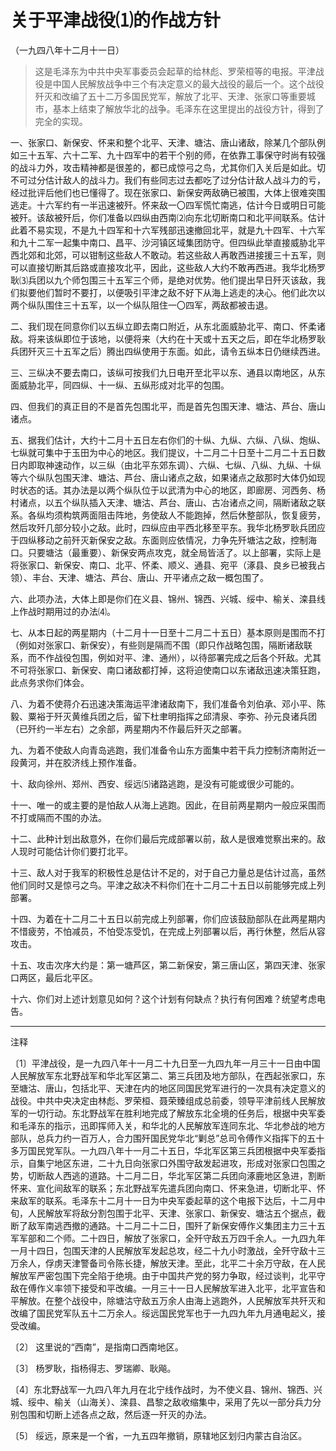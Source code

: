 # 关于平津战役⑴的作战方针

（一九四八年十二月十一日）

> 这是毛泽东为中共中央军事委员会起草的给林彪、罗荣桓等的电报。平津战役是中国人民解放战争中三个有决定意义的最大战役的最后一个。这个战役歼灭和改编了五十二万多国民党军，解放了北平、天津、张家口等重要城市，基本上结束了解放华北的战争。毛泽东在这里提出的战役方针，得到了完全的实现。

一、张家口、新保安、怀来和整个北平、天津、塘沽、唐山诸敌，除某几个部队例如三十五军、六十二军、九十四军中的若干个别的师，在依靠工事保守时尚有较强的战斗力外，攻击精神都是很差的，都已成惊弓之鸟，尤其你们入关后是如此。切不可过分估计敌人的战斗力。我们有些同志过去都吃了过分估计敌人战斗力的亏，经过批评后他们也已懂得了。现在张家口、新保安两敌确已被围，大体上很难突围逃走。十六军约有一半迅速被歼。怀来敌一〇四军慌忙南逃，估计今日或明日可能被歼。该敌被歼后，你们准备以四纵由西南⑵向东北切断南口和北平间联系。估计此着不易实现，不是九十四军和十六军残部迅速撤回北平，就是九十四军、十六军和九十二军一起集中南口、昌平、沙河镇区域集团防守。但四纵此举直接威胁北平西北郊和北郊，可以钳制这些敌人不敢动。若这些敌人再敢西进接援三十五军，则可以直接切断其后路或直接攻北平，因此，这些敌人大约不敢再西进。我华北杨罗耿⑶兵团以九个师包围三十五军三个师，是绝对优势。他们提出早日歼灭该敌，我们拟要他们暂时不要打，以便吸引平津之敌不好下从海上逃走的决心。他们此次以两个纵队围住三十五军，以一个纵队阻住一〇四军，两敌都被击退。

二、我们现在同意你们以五纵立即去南口附近，从东北面威胁北平、南口、怀柔诸敌。将来该纵即位于该地，以便将来（大约在十天或十五天之后，即在华北杨罗耿兵团歼灭三十五军之后）腾出四纵使用于东面。如此，请令五纵本日仍继续西进。

三、三纵决不要去南口，该纵可按我们九日电开至北平以东、通县以南地区，从东面威胁北平，同四纵、十一纵、五纵形成对北平的包围。

四、但我们的真正目的不是首先包围北平，而是首先包围天津、塘沽、芦台、唐山诸点。

五、据我们估计，大约十二月十五日左右你们的十纵、九纵、六纵、八纵、炮纵、七纵就可集中于玉田为中心的地区。我们提议，十二月二十日至十二月二十五日数日内即取神速动作，以三纵（由北平东郊东调）、六纵、七纵、八纵、九纵、十纵等六个纵队包围天津、塘沽、芦台、唐山诸点之敌，如果诸点之敌那时大体仍如现时状态的话。其办法是以两个纵队位于以武清为中心的地区，即廊房、河西务、杨村诸点，以五个纵队插入天津、塘沽、芦台、唐山、古冶诸点之间，隔断诸敌之联系。各纵均须构筑两面阻击阵地，务使敌人不能跑掉，然后休整部队，恢复疲劳，然后攻歼几部分较小之敌。此时，四纵应由平西北移至平东。我华北杨罗耿兵团应于四纵移动之前歼灭新保安之敌。东面则应依情况，力争先歼塘沽之敌，控制海口。只要塘沽（最重要）、新保安两点攻克，就全局皆活了。以上部署，实际上是将张家口、新保安、南口、北平、怀柔、顺义、通县、宛平（涿县、良乡已被我占领）、丰台、天津、塘沽、芦台、唐山、开平诸点之敌一概包围了。

六、此项办法，大体上即是你们在义县、锦州、锦西、兴城、绥中、榆关、滦县线上作战时期用过的办法⑷。

七、从本日起的两星期内（十二月十一日至十二月二十五日）基本原则是围而不打（例如对张家口、新保安），有些则是隔而不围（即只作战略包围，隔断诸敌联系，而不作战役包围，例如对平、津、通州），以待部署完成之后各个歼敌。尤其不可将张家口、新保安、南口诸敌都打掉，这将迫使南口以东诸敌迅速决策狂跑，此点务求你们体会。

八、为着不使蒋介石迅速决策海运平津诸敌南下，我们准备令刘伯承、邓小平、陈毅、粟裕于歼灭黄维兵团之后，留下杜聿明指挥之邱清泉、李弥、孙元良诸兵团（已歼约一半左右）之余部，两星期内不作最后歼灭之部署。

九、为着不使敌人向青岛逃跑，我们准备令山东方面集中若干兵力控制济南附近一段黄河，并在胶济线上预作准备。

十、敌向徐州、郑州、西安、绥远⑸诸路逃跑，是没有可能或很少可能的。

十一、唯一的或主要的是怕敌人从海上逃跑。因此，在目前两星期内一般应采围而不打或隔而不围的办法。

十二、此种计划出敌意外，在你们最后完成部署以前，敌人是很难觉察出来的。敌人现时可能估计你们要打北平。

十三、敌人对于我军的积极性总是估计不足的，对于自己力量总是估计过高，虽然他们同时又是惊弓之鸟。平津之敌决不料你们在十二月二十五日以前能够完成上列部署。

十四、为着在十二月二十五日以前完成上列部署，你们应该鼓励部队在此两星期内不惜疲劳，不怕减员，不怕受冻受饥，在完成上列部署以后，再行休整，然后从容攻击。

十五、攻击次序大约是：第一塘芦区，第二新保安，第三唐山区，第四天津、张家口两区，最后北平区。

十六、你们对上述计划意见如何？这个计划有何缺点？执行有何困难？统望考虑电告。

***

注释

〔1〕平津战役，是一九四八年十一月二十九日至一九四九年一月三十一日由中国人民解放军东北野战军和华北军区第二、第三兵团及地方部队，在西起张家口，东至塘沽、唐山，包括北平、天津在内的地区同国民党军进行的一次具有决定意义的战役。中共中央决定由林彪、罗荣桓、聂荣臻组成总前委，领导平津前线人民解放军的一切行动。东北野战军在胜利地完成了解放东北全境的任务后，根据中央军委和毛泽东的指示，迅即挥师入关，和华北的人民解放军连同东北、华北参战的地方部队，总兵力约一百万人，合力围歼国民党华北“剿总”总司令傅作义指挥下的五十多万国民党军队。一九四八年十一月二十五日，华北军区第三兵团根据中央军委指示，自集宁地区东进，二十九日向张家口外围守敌发起进攻，形成对张家口包围之势，切断敌人西逃的道路。十二月二日，华北军区第二兵团向涿鹿地区急进，割断怀来、宣化间敌军的联系；东北野战军先遣兵团向南口、怀来急进，切断北平、怀来敌军的联系。毛泽东十二月十一日为中央军委起草的这个电报下达后，十二月中旬，人民解放军将敌分割包围于北平、天津、张家口、新保安、塘沽五个据点，截断了敌军南逃西撤的通路。十二月二十二日，围歼了新保安傅作义集团主力三十五军军部和二个师。二十四日，解放了张家口，全歼守敌五万四千余人。一九四九年一月十四日，包围天津的人民解放军发起总攻，经二十九小时激战，全歼守敌十三万余人，俘虏天津警备司令陈长捷，解放天津。至此，北平二十余万守敌，在人民解放军严密包围下完全陷于绝境。由于中国共产党的努力争取，经过谈判，北平守敌在傅作义率领下接受和平改编。一月三十一日人民解放军进入北平，北平宣告和平解放。在整个战役中，除塘沽守敌五万余人由海上逃跑外，人民解放军共歼灭和改编了国民党军队五十二万余人。绥远国民党军也于一九四九年九月通电起义，接受改编。

〔2〕 这里说的“西南”，是指南口西南地区。

〔3〕 杨罗耿，指杨得志、罗瑞卿、耿飚。

〔4〕东北野战军一九四八年九月在北宁线作战时，为不使义县、锦州、锦西、兴城、绥中、榆关（山海关）、滦县、昌黎之敌收缩集中，采用了先以一部分兵力分别包围和切断上述各点之敌，然后逐一歼灭的办法。

〔5〕 绥远，原来是一个省，一九五四年撤销，原辖地区划归内蒙古自治区。
